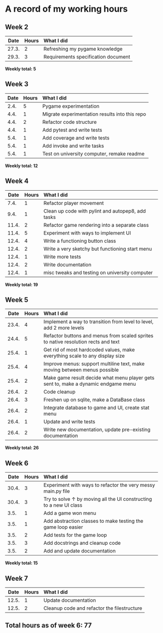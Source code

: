 # A record of my working hours
## Week 2
| Date    | Hours    | What I did    |
|---------------- | --------------- | :-------------- |
| 27.3.    | 2    | Refreshing my pygame knowledge    |
| 29.3.    | 3    | Requirements specification document    |

**Weekly total: 5**

## Week 3
| Date    | Hours    | What I did    |
|---------------- | --------------- | :-------------- |
| 2.4.    | 5    | Pygame experimentation    |
| 4.4.    | 1    | Migrate experimentation results into this repo    |
| 4.4.    | 2    | Refactor code structure    |
| 4.4.    | 1    | Add pytest and write tests    |
| 5.4.    | 1    | Add coverage and write tests    |
| 5.4.    | 1    | Add invoke and write tasks   |
| 5.4.    | 1    | Test on university computer, remake readme   |

**Weekly total: 12**

## Week 4
| Date    | Hours    | What I did    |
|---------------- | --------------- | :-------------- |
| 7.4.    | 1    | Refactor player movement   |
| 9.4.    | 1    | Clean up code with pylint and autopep8, add tasks   |
| 11.4.    | 2    | Refactor game rendering into a separate class   |
| 11.4.    | 5    | Experiment with ways to implement UI   |
| 12.4.    | 4    | Write a functioning button class   |
| 12.4.    | 2    | Write a very sketchy but functioning start menu   |
| 12.4.    | 1    | Write more tests   |
| 12.4.    | 2    | Write documentation   |
| 12.4.    | 1    | misc tweaks and testing on university computer   |

**Weekly total: 19**

## Week 5
| Date    | Hours    | What I did    |
|---------------- | --------------- | :-------------- |
| 23.4.    | 4    | Implement a way to transition from level to level, add 2 more levels   |
| 24.4.    | 5    | Refactor buttons and menus from scaled sprites to native resolution rects and text   |
| 25.4.    | 1    | Get rid of most hardcoded values, make everything scale to any display size   |
| 25.4.    | 4    | Improve menus: support multiline text, make moving between menus possible   |
| 25.4.    | 2    | Make game result decide what menu player gets sent to, make a dynamic endgame menu   |
| 26.4.    | 2    | Code cleanup   |
| 26.4.    | 3    | Freshen up on sqlite, make a DataBase class   |
| 26.4.    | 2    | Integrate database to game and UI, create stat menu   |
| 26.4.    | 1    | Update and write tests   |
| 26.4.    | 2    | Write new documentation, update pre-existing documentation   |

**Weekly total: 26**

## Week 6
| Date    | Hours    | What I did    |
|---------------- | --------------- | :-------------- |
| 30.4.    | 3    | Experiment with ways to refactor the very messy main.py file   |
| 30.4.    | 3    | Try to solve &#8593; by moving all the UI constructing to a new UI class   |
| 3.5.    | 1    | Add a game won menu    |
| 3.5.    | 1    | Add abstraction classes to make testing the game loop easier    |
| 3.5.    | 2    | Add tests for the game loop    |
| 3.5.    | 3    | Add docstrings and cleanup code    |
| 3.5.    | 2    | Add and update documentation    |

**Weekly total: 15**

## Week 7
| Date    | Hours    | What I did    |
|---------------- | --------------- | :-------------- |
| 12.5.    | 1    | Update documentation   |
| 12.5.    | 2    | Cleanup code and refactor the filestructure   |

## Total hours as of week 6: 77

